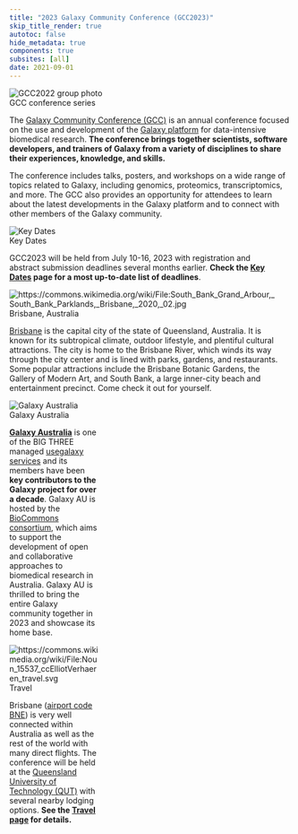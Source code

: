 ```yaml
---
title: "2023 Galaxy Community Conference (GCC2023)"
skip_title_render: true
autotoc: false
hide_metadata: true
components: true
subsites: [all]
date: 2021-09-01
---
```


<slot name="/events/gcc2023/header" />

<div class="card-deck lead">

  <!-- About GCC2023 -->
  <div class="card" style="min-width: 30%; max-width: 40rem;">
    <img src="/images/events/gcc2023/gcc2022-group.png" class="card-img-top" alt="GCC2022 group photo" />
    <div class="card-header">GCC conference series</div>

The [Galaxy Community Conference (GCC)](/gcc) is an annual conference focused on
the use and development of the [Galaxy platform](https://galaxyproject.org/) for
data-intensive biomedical research. **The conference brings together scientists,
software developers, and trainers of Galaxy from a variety of disciplines to share their
experiences, knowledge, and skills.**

The conference includes talks, posters, and workshops on a wide range of topics
related to Galaxy, including genomics, proteomics, transcriptomics, and more.
The GCC also provides an opportunity for attendees to learn about the latest
developments in the Galaxy platform and to connect with other members of the
Galaxy community.

  </div>

  <!-- Schedule & Key Dates -->
  <div class="card" style="min-width: 30%; max-width: 30rem;">
    <img src="/images/events/gcc2023/key-dates.png" class="card-img-top" alt="Key Dates" />
    <div class="card-header">Key Dates</div>

GCC2023 will be held from July 10-16, 2023 with registration and abstract
submission deadlines several months earlier. **Check the [Key
Dates](/events/gcc2023/key-dates/) page for a most up-to-date list of deadlines**.

  </div>

<!-- Brisbane -->
  <div class="card" style="min-width: 30%; max-width: 30rem;">
    <img src="/images/events/gcc2023/brisbane.png" class="card-img-top" alt="https://commons.wikimedia.org/wiki/File:South_Bank_Grand_Arbour,_South_Bank_Parklands,_Brisbane,_2020,_02.jpg" />
    <div class="card-header">Brisbane, Australia</div>

[Brisbane](https://www.australia.com/en-us/places/brisbane-and-surrounds/guide-to-brisbane.html)
is the capital city of the state of Queensland, Australia. It is known for its
subtropical climate, outdoor lifestyle, and plentiful cultural attractions. The city is
home to the Brisbane River, which winds its way through the city center and is
lined with parks, gardens, and restaurants. Some popular attractions include the
Brisbane Botanic Gardens, the Gallery of Modern Art, and South Bank, a large
inner-city beach and entertainment precinct. Come check it out for yourself.

  </div>

  <!-- Galaxy Australia -->
  <div class="card" style="min-width: 30%; max-width: 32.2%;">
    <img src="/images/events/gcc2023/galaxy-au.png" class="card-img-top" alt="Galaxy Australia" />
    <div class="card-header">Galaxy Australia</div>

**[Galaxy Australia](https://www.biocommons.org.au/galaxy-australia)** is one of
the BIG THREE managed [usegalaxy services](https://galaxyproject.org/usegalaxy/)
and its members have been **key contributors to the Galaxy project for over a
decade**. Galaxy AU is hosted by the [BioCommons
consortium](https://www.biocommons.org.au/), which aims to support the
development of open and collaborative approaches to biomedical research in
Australia. Galaxy AU is thrilled to bring the entire Galaxy community together
in 2023 and showcase its home base.

  </div>

  <!-- Travel -->
  <div class="card" style="min-width: 30%; max-width: 32.2%">
    <img src="/images/events/gcc2023/transit.png" class="card-img-top" alt="https://commons.wikimedia.org/wiki/File:Noun_15537_ccElliotVerhaeren_travel.svg" />
    <div class="card-header">Travel</div>

Brisbane ([airport code BNE](https://www.bne.com.au/)) is very well connected
within Australia as well as the rest of the world with many direct flights. The
conference will be held at the [Queensland University of Technology
(QUT)](https://www.qut.edu.au/) with several nearby lodging options. **See the
[Travel page](/events/gcc2023/travel/) for details.**

  </div>

</div>
